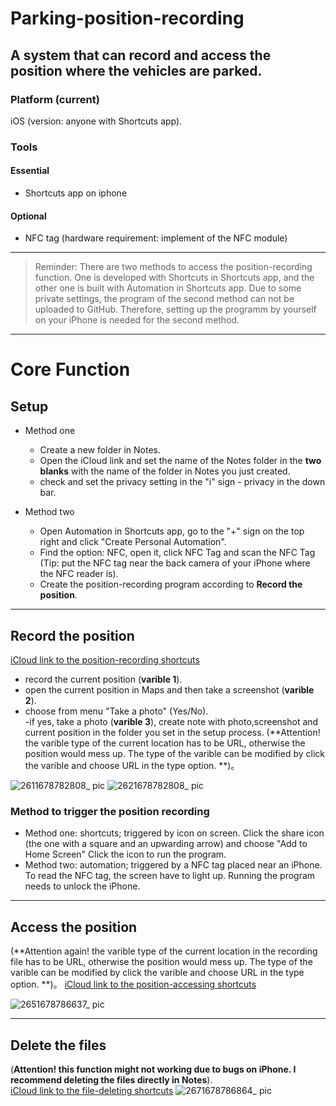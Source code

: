 # Parking-position-recording
A system that can record and access the position where the vehicles are parked. 
---
### Platform (current) 
iOS (version: anyone with Shortcuts app).   
### Tools     
#### Essential
- Shortcuts app on iphone
#### Optional
- NFC tag (hardware requirement: implement of the NFC module) 
---

> Reminder: There are two methods to access the position-recording function. One is developed with Shortcuts in Shortcuts app, and the other one is built with Automation in Shortcuts app. Due to some private settings, the program of the second method can not be uploaded to GitHub. Therefore, setting up the programm by yourself on your iPhone is needed for the second method.     


---
# Core Function 

## Setup
- Method one
  - Create a new folder in Notes.  
  - Open the iCloud link and set the name of the Notes folder in the **two blanks** with the name of the folder in Notes you just created.
  - check and set the privacy setting in the "i" sign - privacy in the down bar.  

- Method two  
  - Open Automation in Shortcuts app, go to the "+" sign on the top right and click "Create Personal Automation".  
  - Find the option: NFC, open it, click NFC Tag and scan the NFC Tag (Tip: put the NFC tag near the back camera of your iPhone where the NFC reader is).  
  - Create the position-recording program according to **Record the position**. 

---
## Record the position 
[iCloud link to the position-recording shortcuts](https://www.icloud.com/shortcuts/f6b5ec875ab5469c877a7cfd76184ed4)
  - record the current position (**varible 1**).  
  - open the current position in Maps and then take a screenshot (**varible 2**).  
  - choose from menu "Take a photo" (Yes/No).   
    -if yes, take a photo (**varible 3**), create note with photo,screenshot and current position in the folder you set in the setup process.
    (**Attention! the varible type of the current location has to be URL, otherwise the position would mess up. The type of the varible can be modified by click the varible and choose URL in the type option. **)。 
    
    
![2611678782808_ pic](https://user-images.githubusercontent.com/103753280/224952953-e50306b5-416c-4cd4-ac28-a66ed5b6300d.jpg)
![2621678782808_ pic](https://user-images.githubusercontent.com/103753280/224953048-19740621-3aa6-43b9-aafc-054446c82fae.jpg)



### Method to trigger the position recording

- Method one: shortcuts; triggered by icon on screen. 
  Click the share icon (the one with a square and an upwarding arrow) and choose "Add to Home Screen"
  Click the icon to run the program.   
- Method two: automation; triggered by a NFC tag placed near an iPhone.  
  To read the NFC tag, the screen have to light up. Running the program needs to unlock the iPhone.  
---
## Access the position 
(**Attention again! the varible type of the current location in the recording file has to be URL, otherwise the position would mess up. The type of the varible can be modified by click the varible and choose URL in the type option. **)。 
[iCloud link to the position-accessing shortcuts](https://www.icloud.com/shortcuts/dafc6d7916ff408fb1e4a37e5f9914a1)

![2651678786637_ pic](https://user-images.githubusercontent.com/103753280/224959468-66bcb0ff-57b0-4186-bb25-7c3de74b34d1.jpg)  

---
## Delete the files
(**Attention! this function might not working due to bugs on iPhone. I recommend deleting the files directly in Notes**).    
[iCloud link to the file-deleting shortcuts](https://www.icloud.com/shortcuts/017da0d67127422892aa36a11d286de1)
![2671678786864_ pic](https://user-images.githubusercontent.com/103753280/224960318-6fa9827f-3579-4bfe-ae3e-5ea1c699c63c.jpg)


